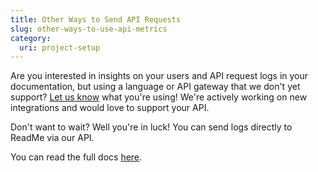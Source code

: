 ```yaml
---
title: Other Ways to Send API Requests
slug: other-ways-to-use-api-metrics
category:
  uri: project-setup
---
```


Are you interested in insights on your users and API request logs in your documentation, but using a language or API gateway that we don't yet support? [Let us know](https://docs.readme.com/docs/contact-support) what you're using! We're actively working on new integrations and would love to support your API.

Don't want to wait? Well you're in luck! You can send logs directly to ReadMe via our API.

You can read the full docs [here](https://docs.readme.com/reference/post_request).
